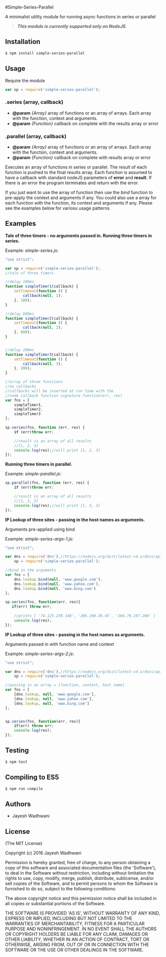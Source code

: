 #Simple-Series-Parallel

A minimalist utility module for running async functions in series or parallel

> ***This module is currently supported only on NodeJS.***

## Installation

```bash
$ npm install simple-series-parallel
```

## Usage

Require the module

```js
var sp = require('simple-series-parallel');
```


### .series (array, callback)

* **@param** _{Array}_ array of functions or an array of arrays. Each array with the function, context and arguments. 
* **@param** _{Function}_ callback on complete with the results array or error

### .parallel (array, callback)

* **@param** _{Array}_ array of functions or an array of arrays. Each array with the function, context and arguments. 
* **@param** _{Function}_ callback on complete with results array or error

Executes an array of functions in series or parallel. The result of each function is pushed to the final results array. Each function is assumed to have a callback with standard nodeJS parameters of __error__ and __result__. 
If there is an error the program terminates and return with the error. 

If you just want to use the array of function then use the _bind_ function to pre-apply the context and arguments if any. You could also use a array for each function with the function, its context and arguments if any.
Please see the examples below for variosu usage patterns.

## Examples

__Tale of three timers - no arguments passed in. Running three timers in series.__

Example: _simple-series.js_:

```js
"use strict";

var sp = require('simple-series-parallel');
//tale of three timers

//delay 100ms
function simpleTimer1(callback) {
    setTimeout(function () {
        callback(null, 1);
    }, 100);
}

//delay 600ms
function simpleTimer2(callback) {
    setTimeout(function () {
        callback(null, 2);
    }, 600);
}


//delay 200ms
function simpleTimer3(callback) {
    setTimeout(function () {
        callback(null, 3);
    }, 200);
}

//array of three functions
//no callbacks
//callbacks will be inserted at run time with the
//node callback function signature function(err, res)
var fns = [
    simpleTimer1,
    simpleTimer2,
    simpleTimer3
];

sp.series(fns, function (err, res) {
    if (err)throw err;

    //result is an array of all results
    //[1, 2, 3]
    console.log(res);//will print [1, 2, 3]
});

```


__Running three timers in parallel.__
 
Example: _simple-parallel.js_: 
```js
sp.parallel(fns, function (err, res) {
    if (err)throw err;

    //result is an array of all results
    //[1, 3, 2]
    console.log(res);//will print [1, 3, 2]
});
```


__IP Lookup of three sites - passing in the host names as arguments.__

Arguments pre-applied using bind

Example: _simple-series-args-1.js_: 
```js
"use strict";

var dns = require('dns'),//https://nodejs.org/dist/latest-v4.x/docs/api/dns.html
    sp = require('simple-series-parallel');

//bind in the arguments
var fns = [
    dns.lookup.bind(null, 'www.google.com'),
    dns.lookup.bind(null, 'www.yahoo.com'),
    dns.lookup.bind(null, 'www.bing.com')
];

sp.series(fns, function(err, res){
   if(err) throw err;
    
    //prints [ '74.125.239.148', '206.190.36.45', '204.79.197.200' ]
    console.log(res);
});
```

__IP Lookup of three sites - passing in the host names as arguments.__

Arguments passed in with function name and context

Example: _simple-series-args-2.js_: 
```js
"use strict";

var dns = require('dns'),//https://nodejs.org/dist/latest-v4.x/docs/api/dns.html
    sp = require('simple-series-parallel');

//passing in an array = [function, context, host name]
var fns = [
    [dns.lookup, null, 'www.google.com'],
    [dns.lookup, null, 'www.yahoo.com'],
    [dns.lookup, null, 'www.bing.com']
];


sp.series(fns, function(err, res){
    if(err) throw err;
    console.log(res);
});
```


## Testing

```bash
$ npm test
```

## Compiling to ES5

```bash
$ npm run compile
```

## Authors

 - Jayesh Wadhwani

## License

(The MIT License)

Copyright (c) 2016 Jayesh Wadhwani

Permission is hereby granted, free of charge, to any person obtaining
a copy of this software and associated documentation files (the
'Software'), to deal in the Software without restriction, including
without limitation the rights to use, copy, modify, merge, publish,
distribute, sublicense, and/or sell copies of the Software, and to
permit persons to whom the Software is furnished to do so, subject to
the following conditions:

The above copyright notice and this permission notice shall be
included in all copies or substantial portions of the Software.

THE SOFTWARE IS PROVIDED 'AS IS', WITHOUT WARRANTY OF ANY KIND,
EXPRESS OR IMPLIED, INCLUDING BUT NOT LIMITED TO THE WARRANTIES OF
MERCHANTABILITY, FITNESS FOR A PARTICULAR PURPOSE AND NONINFRINGEMENT.
IN NO EVENT SHALL THE AUTHORS OR COPYRIGHT HOLDERS BE LIABLE FOR ANY
CLAIM, DAMAGES OR OTHER LIABILITY, WHETHER IN AN ACTION OF CONTRACT,
TORT OR OTHERWISE, ARISING FROM, OUT OF OR IN CONNECTION WITH THE
SOFTWARE OR THE USE OR OTHER DEALINGS IN THE SOFTWARE.